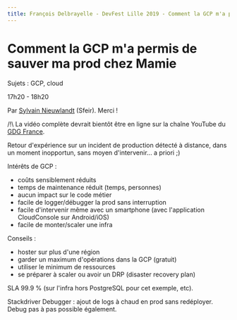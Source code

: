 ```yaml
---
title: François Delbrayelle - DevFest Lille 2019 - Comment la GCP m'a permis de sauver ma prod chez Mamie (notes)
---
```


# Comment la GCP m'a permis de sauver ma prod chez Mamie

Sujets : GCP, cloud

17h20 - 18h20

Par [Sylvain Nieuwlandt](https://twitter.com/an0rak_dev) (Sfeir). Merci !

/!\ La vidéo complète devrait bientôt être en ligne sur la chaîne YouTube du [GDG France](https://www.youtube.com/user/francegdg).

Retour d'expérience sur un incident de production détecté à distance, dans un moment inopportun, sans moyen d'intervenir... a priori ;)

Intérêts de GCP :
- coûts sensiblement réduits
- temps de maintenance réduit (temps, personnes)
- aucun impact sur le code métier
- facile de logger/débugger la prod sans interruption
- facile d'intervenir même avec un smartphone (avec l'application CloudConsole sur Android/iOS)
- facile de monter/scaler une infra

Conseils :
- hoster sur plus d'une région
- garder un maximum d'opérations dans la GCP (gratuit)
- utiliser le minimum de ressources
- se préparer à scaler ou avoir un DRP (disaster recovery plan)

SLA 99.9 % (sur l'infra hors PostgreSQL pour cet exemple, etc).

Stackdriver Debugger : ajout de logs à chaud en prod sans redéployer. Debug pas à pas possible également.
